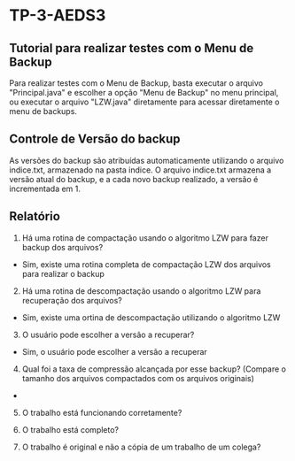 # TP-3-AEDS3
## Tutorial para realizar testes com o Menu de Backup
Para realizar testes com o Menu de Backup, basta executar o arquivo "Principal.java" e escolher a opção "Menu de Backup" no menu principal, ou executar o arquivo "LZW.java" diretamente para acessar diretamente o menu de backups.

## Controle de Versão do backup
As versões do backup são atribuídas automaticamente utilizando o arquivo indice.txt, armazenado na pasta indice. O arquivo indice.txt armazena a versão atual do backup, e a cada novo backup realizado, a versão é incrementada em 1.

## Relatório
1. Há uma rotina de compactação usando o algoritmo LZW para fazer backup dos arquivos?
 - Sim, existe uma rotina completa de compactação LZW dos arquivos para realizar o backup
   
2. Há uma rotina de descompactação usando o algoritmo LZW para recuperação dos arquivos?
 - Sim, existe uma ortina de descompactação utilizando o algoritmo LZW

3. O usuário pode escolher a versão a recuperar?
 - Sim, o usuário pode escolher a versão a recuperar

4. Qual foi a taxa de compressão alcançada por esse backup? (Compare o tamanho dos arquivos compactados com os arquivos originais)
- 
5. O trabalho está funcionando corretamente?

6. O trabalho está completo?

7. O trabalho é original e não a cópia de um trabalho de um colega?
